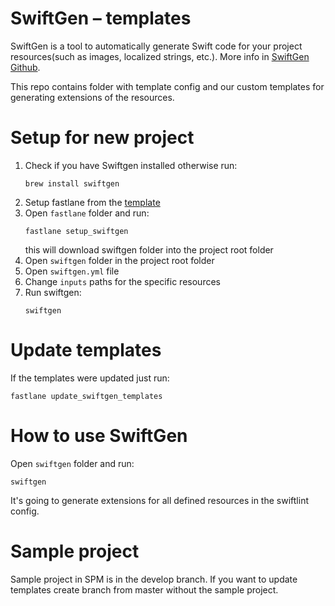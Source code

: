 # SwiftGen – templates
SwiftGen is a tool to automatically generate Swift code for your project resources(such as images, localized strings, etc.). More info in [SwiftGen Github](https://github.com/SwiftGen/SwiftGen).

This repo contains folder with template config and our custom templates for generating extensions of the resources.

# Setup for new project
1. Check if you have Swiftgen installed otherwise run:
    ```
    brew install swiftgen
    ```
2. Setup fastlane from the [template](https://github.com/Qase/BuildingTemplates-iOS)
3. Open `fastlane` folder and run:
    ```
    fastlane setup_swiftgen
    ``` 
   this will download swiftgen folder into the project root folder
4. Open `swiftgen` folder in the project root folder
5. Open `swiftgen.yml` file
6. Change `inputs` paths for the specific resources
7. Run swiftgen:
    ```
    swiftgen
    ```

# Update templates
If the templates were updated just run:
```
fastlane update_swiftgen_templates
```

# How to use SwiftGen
Open `swiftgen` folder and run:
```
swiftgen
```
It's going to generate extensions for all defined resources in the swiftlint config.

# Sample project
Sample project in SPM is in the develop branch.
If you want to update templates create branch from master without the sample project.
